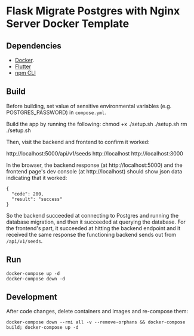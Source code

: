 # Flask Migrate Postgres with Nginx Server Docker Template

## Dependencies
- [Docker](https://docs.docker.com/desktop/setup/install/mac-install/).
- [Flutter](https://docs.flutter.dev/get-started/install)
- [npm CLI](https://github.com/npm/cli)

## Build
Before building, set value of sensitive environmental variables (e.g. POSTGRES_PASSWORD) in `compose.yml`.

Build the app by running the following:
    chmod +x ./setup.sh
    ./setup.sh
    rm ./setup.sh

Then, visit the backend and frontend to confirm it worked:

http://localhost:5000/api/v1/seeds 
http://localhost
http://localhost:3000

In the browser, the backend response (at http://localhost:5000) and the frontend page's dev console (at http://localhost) should show json data indicating that it worked:


    {
      "code": 200,
      "result": "success"
    }


So the backend succeeded at connecting to Postgres and running the database migration, and then it succeeded at querying the database. For the frontend's part, it succeeded at hitting the backend endpoint and it received the same response the functioning backend sends out from `/api/v1/seeds`.

## Run

    docker-compose up -d
    docker-compose down -d

## Development

After code changes, delete containers and images and re-compose them:

    docker-compose down --rmi all -v --remove-orphans && docker-compose build; docker-compose up -d
